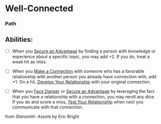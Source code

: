 # Well-Connected
### Path


## Abilities:


- [ ] When you [Secure an Advantage](4._Moves/Adventure/Secure_an_Advantage.md) by finding a person with knowledge or experience about a specific topic, you may add +2. If you do, treat a weak hit as miss.

- [ ] When you [Make a Connection](Make_a_Connection.md) with someone who has a favorable relationship with another person you already have connection with, add +1. On a hit, [Develop Your Relationship](Develop_Your_Relationship.md) with your original connection.

- [ ] When you [Face Danger](4._Moves/Adventure/Face_Danger.md) or [Secure an Advantage](4._Moves/Adventure/Secure_an_Advantage.md) by leveraging the fact that you have a relationship with a connection, you may reroll any dice. If you do and score a miss, [Test Your Relationship](Test_Your_Relationship.md) when next you communicate with that connection.



from *Starsmith: Assets* by Eric Bright